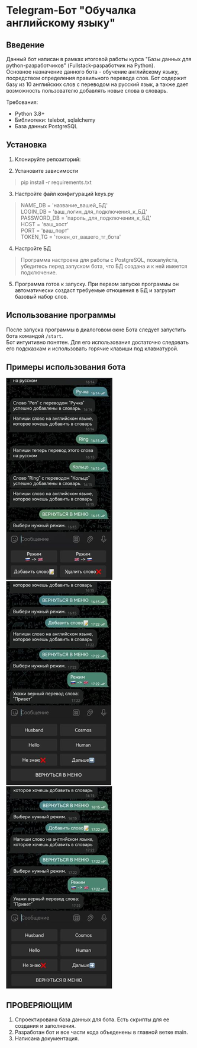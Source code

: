 # Telegram-Бот "Обучалка английскому языку"
## Введение
Данный бот написан в рамках итоговой работы курса 
"Базы данных для python-разработчиков" (Fullstack-разработчик на Python).  
Основное назначение данного бота - обучение английскому языку, посредством 
определения правильного перевода слов.
Бот содержит базу из 10 английских слов с переводом на русский язык, 
а также дает возможность пользователю добавлять новые слова в словарь.

Требования: 
- Python 3.8+
- Библиотеки: telebot, sqlalchemy
- База данных PostgreSQL

## Установка
1. Клонируйте репозиторий:
>
2. Установите зависимости 
>pip install -r requirements.txt
3. Настройте файл конфигураций keys.py
> NAME_DB = 'название_вашей_БД'  
> LOGIN_DB = 'ваш_логин_для_подключения_к_БД'  
> PASSWORD_DB = 'пароль_для_подключения_к_БД'  
> HOST = 'ваш_хост'  
> PORT = 'ваш_порт'  
> TOKEN_TG = 'токен_от_вашего_тг_бота'  
4. Настройте БД
> Программа настроена для работы с PostgreSQL, пожалуйста,
убедитесь перед запуском бота, что БД создана и к ней имеется подключение.
5. Программа готов к запуску. При первом запуске программы он автоматически создаст требуемые отношения в БД и
загрузит базовый набор слов.

## Использование программы
После запуска программы в диалоговом окне Бота следует запустить бота командой `/start`.  
Бот интуитивно понятен. Для его использования достаточно следовать его подсказкам
и использовать горячие клавиши под клавиатурой.

## Примеры использования бота

![screen1](/screen/1.jpg)
![screen1](/screen/2.jpg)
![screen1](/screen/3.jpg)

## ПРОВЕРЯЮЩИМ
1. Спроектирована база данных для бота. Есть скрипты для ее создания и заполнения.
2. Разработан бот и все части кода объеденены в главной ветке main.
3. Написана документация.